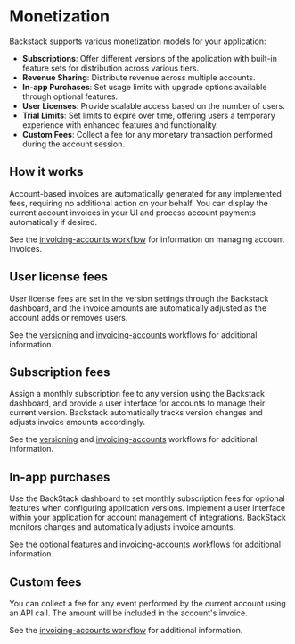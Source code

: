 # Monetization
<!--@include: includes/alpha-note.md-->

Backstack supports various monetization models for your application:

- **Subscriptions**: Offer different versions of the application with built-in feature sets for distribution across various tiers.
- **Revenue Sharing**: Distribute revenue across multiple accounts.
- **In-app Purchases**: Set usage limits with upgrade options available through optional features.
- **User Licenses**: Provide scalable access based on the number of users.
- **Trial Limits**: Set limits to expire over time, offering users a temporary experience with enhanced features and functionality.
- **Custom Fees**: Collect a fee for any monetary transaction performed during the account session.


## How it works

Account-based invoices are automatically generated for any implemented fees, requiring no additional action on your behalf. You can display the current account invoices in your UI and process account payments automatically if desired.

See the [invoicing-accounts workflow](invoicing-accounts) for information on managing account invoices.

## User license fees

User license fees are set in the version settings through the Backstack dashboard, and the invoice amounts are automatically adjusted as the account adds or removes users.

See the [versioning](version-assignment) and [invoicing-accounts](invoicing-accounts) workflows for additional information.


## Subscription fees

Assign a monthly subscription fee to any version using the Backstack dashboard, and provide a user interface for accounts to manage their current version. Backstack automatically tracks version changes and adjusts invoice amounts accordingly.

See the [versioning](version-assignment) and [invoicing-accounts](invoicing-accounts) workflows for additional information.


## In-app purchases

Use the BackStack dashboard to set monthly subscription fees for optional features when configuring application versions. Implement a user interface within your application for account management of integrations. BackStack monitors changes and automatically adjusts invoice amounts.

See the [optional features](optional-features) and [invoicing-accounts](invoicing-accounts) workflows for additional information.


## Custom fees


You can collect a fee for any event performed by the current account using an API call. The amount will be included in the account's invoice.

See the [invoicing-accounts workflow](invoicing-accounts) for additional information.
